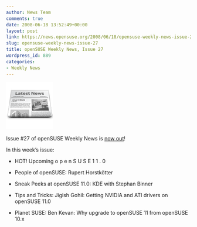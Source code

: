 ```yaml
---
author: News Team
comments: true
date: 2008-06-18 13:52:49+00:00
layout: post
link: https://news.opensuse.org/2008/06/18/opensuse-weekly-news-issue-27/
slug: opensuse-weekly-news-issue-27
title: openSUSE Weekly News, Issue 27
wordpress_id: 889
categories:
- Weekly News
---
```


![news](/wp-content/uploads/2007/11/knewsticker.png)

Issue #27 of openSUSE Weekly News is [now out](http://en.opensuse.org/OpenSUSE_Weekly_News/27)!

In this week’s issue:



	
  * HOT! Upcoming o p e n S U S E 1 1 . 0

	
  * People of openSUSE: Rupert Horstkötter

	
  * Sneak Peeks at openSUSE 11.0: KDE with Stephan Binner

	
  * Tips and Tricks: Jigish Gohil: Getting NVIDIA and ATI drivers on openSUSE 11.0

	
  * Planet SUSE: Ben Kevan: Why upgrade to openSUSE 11 from openSUSE 10.x


